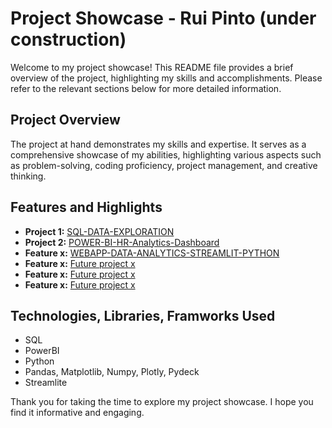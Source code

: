 # Project Showcase - Rui Pinto (under construction)

Welcome to my project showcase! This README file provides a brief overview of the project, highlighting my skills and 
accomplishments. Please refer to the relevant sections below for more detailed information.

## Project Overview
The project at hand demonstrates my skills and expertise. It serves as a 
comprehensive showcase of my abilities, highlighting various aspects such as problem-solving, coding proficiency, 
project management, and creative thinking.

## Features and Highlights
- **Project 1:** [SQL-DATA-EXPLORATION](Project-SQL-DATA-EXPLORATION)
- **Project 2:** [POWER-BI-HR-Analytics-Dashboard](Project-PowerBI-HR-Analytics-Dashboard)
- **Feature x:** [WEBAPP-DATA-ANALYTICS-STREAMLIT-PYTHON](Project-DS-STREAMLIT-PYTHON)
- **Feature x:** [Future project x]()
- **Feature x:** [Future project x]()
- **Feature x:** [Future project x]()

## Technologies, Libraries, Framworks Used
- SQL
- PowerBI
- Python
- Pandas, Matplotlib, Numpy, Plotly, Pydeck
- Streamlite

Thank you for taking the time to explore my project showcase. I hope you find it informative and engaging.
